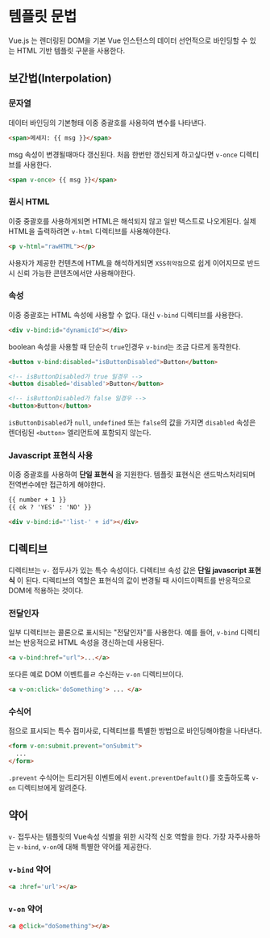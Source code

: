 # 템플릿 문법

Vue.js 는 렌더링된 DOM을 기본 Vue 인스턴스의 데이터 선언적으로 바인딩할 수 있는 HTML 기반 템플릿 구문을 사용한다.

## 보간법(Interpolation)

### 문자열

데이터 바인딩의 기본형태
이중 중괄호를 사용하여 변수를 나타낸다.

```html
<span>메세지: {{ msg }}</span>
```

msg 속성이 변경될때마다 갱신된다.
처음 한번만 갱신되게 하고싶다면 `v-once` 디렉티브를 사용한다.

```html
<span v-once> {{ msg }}</span>
```

### 원시 HTML

이중 중괄호를 사용하게되면 HTML은 해석되지 않고 일반 텍스트로 나오게된다.
실제 HTML을 출력하려면 `v-html` 디렉티브를 사용해야한다.

```html
<p v-html="rawHTML"></p>
```

사용자가 제공한 컨텐츠에 HTML을 해석하게되면 `XSS취약점`으로 쉽게 이어지므로 반드시 신뢰 가능한 콘텐츠에서만 사용해야한다.

### 속성

이중 중괄호는 HTML 속성에 사용할 수 없다.
대신 `v-bind` 디렉티브를 사용한다.

```html
<div v-bind:id="dynamicId"></div>
```

boolean 속성을 사용할 때 단순히 `true`인경우 `v-bind`는 조금 다르게 동작한다.
```html
<button v-bind:disabled="isButtonDisabled">Button</button>

<!-- isButtonDisabled가 true 일경우 -->
<button disabled='disabled'>Button</button>

<!-- isButtonDisabled가 false 일경우 -->
<button>Button</button>
```
`isButtonDisabled`가 `null`, `undefined` 또는 `false`의 값을 가지면 `disabled` 속성은 렌더링된 `<button>` 엘리먼트에 포함되지 않는다.

### Javascript 표현식 사용

이중 중괄호를 사용하여 **단일 표현식** 을 지원한다.
템플릿 표현식은 샌드박스처리되며 전역변수에만 접근하게 해야한다.

```html
{{ number + 1 }}
{{ ok ? 'YES' : 'NO' }}

<div v-bind:id="'list-' + id"></div>
```

## 디렉티브

디렉티브는 `v-` 접두사가 있는 특수 속성이다. 디렉티브 속성 값은 **단일 javascript 표현식** 이 된다.
디렉티브의 역할은 표현식의 값이 변경될 때 사이드이펙트를 반응적으로 DOM에 적용하는 것이다.

### 전달인자

일부 디렉티브는 콜론으로 표시되는 "전달인자"를 사용한다.
예를 들어, `v-bind` 디렉티브는 반응적으로 HTML 속성을 갱신하는데 사용된다.

```html
<a v-bind:href="url">...</a>
```

또다른 예로 DOM 이벤트를ㄹ 수신하는 `v-on` 디렉티브이다.

```html
<a v-on:click='doSomething'> ... </a>
```

### 수식어

점으로 표시되는 특수 접미사로, 디렉티브를 특별한 방법으로 바인딩해야함을 나타낸다.

```html
<form v-on:submit.prevent="onSubmit">
  ...
</form>
```
`.prevent` 수식어는 트리거된 이벤트에서 `event.preventDefault()`를 호출하도록 `v-on` 디렉티브에게 알려준다.

## 약어

`v-` 접두사는 템플릿의 Vue속성 식별을 위한 시각적 신호 역할을 한다. 가장 자주사용하는 `v-bind`, `v-on`에 대해 특별한 약어를 제공한다.

### `v-bind` 약어

```html
<a :href='url'></a>
```

### `v-on` 약어

```html
<a @click="doSomething"></a>
```
